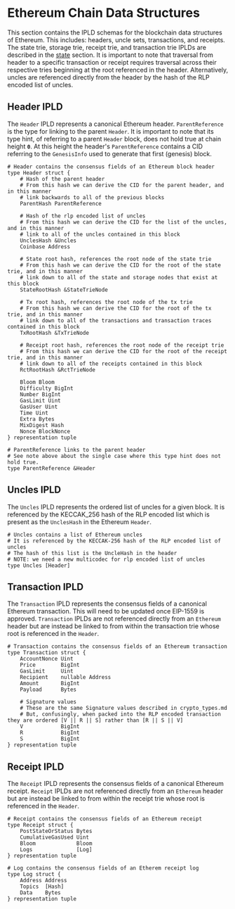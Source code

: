 # Ethereum Chain Data Structures
This section contains the IPLD schemas for the blockchain data structures of Ethereum.
This includes: headers, uncle sets, transactions, and receipts. The state trie, storage trie,
receipt trie, and transaction trie IPLDs are described in the [state](state.md) section. It
is important to note that traversal from header to a specific transaction or receipt requires traversal
across their respective tries beginning at the root referenced in the header. Alternatively, uncles are referenced
directly from the header by the hash of the RLP encoded list of uncles.

## Header IPLD
The `Header` IPLD represents a canonical Ethereum header.
`ParentReference` is the type for linking to the parent `Header`. It is
important to note that its type hint, of referring to a parent `Header` block,
does not hold true at chain height **`0`**. At this height the header's `ParentReference`
contains a CID referring to the `GenesisInfo` used to generate that first (genesis) block.
```ipldsch
# Header contains the consensus fields of an Ethereum block header
type Header struct {
    # Hash of the parent header
    # From this hash we can derive the CID for the parent header, and in this manner
    # link backwards to all of the previous blocks
    ParentHash ParentReference
    
    # Hash of the rlp encoded list of uncles
    # From this hash we can derive the CID for the list of the uncles, and in this manner
    # link to all of the uncles contained in this block
    UnclesHash &Uncles
    Coinbase Address
    
    # State root hash, references the root node of the state trie
    # From this hash we can derive the CID for the root of the state trie, and in this manner
    # link down to all of the state and storage nodes that exist at this block
    StateRootHash &StateTrieNode
    
    # Tx root hash, references the root node of the tx trie
    # From this hash we can derive the CID for the root of the tx trie, and in this manner
    # link down to all of the transactions and transaction traces contained in this block
    TxRootHash &TxTrieNode
    
    # Receipt root hash, references the root node of the receipt trie
    # From this hash we can derive the CID for the root of the receipt trie, and in this manner
    # link down to all of the receipts contained in this block
    RctRootHash &RctTrieNode
    
    Bloom Bloom
    Difficulty BigInt
    Number BigInt
    GasLimit Uint
    GasUser Uint
    Time Uint
    Extra Bytes
    MixDigest Hash
    Nonce BlockNonce
} representation tuple

# ParentReference links to the parent header
# See note above about the single case where this type hint does not hold true.
type ParentReference &Header
```

## Uncles IPLD
The `Uncles` IPLD represents the ordered list of uncles for a given block. It is referenced by the KECCAK_256 hash of the
RLP encoded list which is present as the `UnclesHash` in the Ethereum `Header`.
```ipldsch
# Uncles contains a list of Ethereum uncles
# It is referenced by the KECCAK-256 hash of the RLP encoded list of uncles
# The hash of this list is the UncleHash in the header
# NOTE: we need a new multicodec for rlp encoded list of uncles
type Uncles [Header]
```

## Transaction IPLD
The `Transaction` IPLD represents the consensus fields of a canonical Ethereum transaction. This will need to be updated once
EIP-1559 is approved. `Transaction` IPLDs are not referenced directly from an `Ethereum` header but are instead
be linked to from within the transaction trie whose root is referenced in the `Header`.
```ipldsch
# Transaction contains the consensus fields of an Ethereum transaction
type Transaction struct {
    AccountNonce Uint
    Price        BigInt
    GasLimit     Uint
    Recipient    nullable Address
    Amount       BigInt
    Payload      Bytes
    
    # Signature values
    # These are the same Signature values described in crypto_types.md
    # But, confusingly, when packed into the RLP encoded transaction they are ordered [V || R || S] rather than [R || S || V]
    V            BigInt
    R            BigInt
    S            BigInt
} representation tuple
```

## Receipt IPLD
The `Receipt` IPLD represents the consensus fields of a canonical Ethereum receipt.
`Receipt` IPLDs are not referenced directly from an `Ethereum` header but are instead
be linked to from within the receipt trie whose root is referenced in the `Header`.
```ipldsch
# Receipt contains the consensus fields of an Ethereum receipt
type Receipt struct {
    PostStateOrStatus Bytes
    CumulativeGasUsed Uint
    Bloom             Bloom
    Logs              [Log]
} representation tuple

# Log contains the consensus fields of an Etherem receipt log
type Log struct {
    Address Address
    Topics  [Hash]
    Data    Bytes
} representation tuple
```
